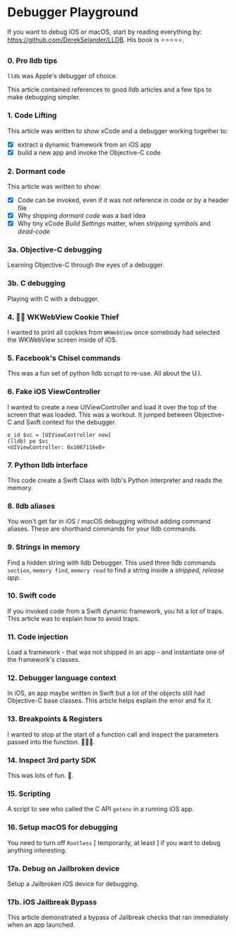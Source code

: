 # Debugger Playground
If you want to debug iOS or macOS, start by reading everything by: https://github.com/DerekSelander/LLDB. His book is ⭐️⭐️⭐️⭐️⭐️.

### 0. Pro lldb tips
`lldb` was Apple's debugger of choice.

This article contained references to good lldb articles and a few tips to make debugging simpler.

### 1. Code Lifting
This article was written to show xCode and a debugger working together to:
- [x] extract a dynamic framework from an iOS app
- [x] build a new app and invoke the Objective-C code

### 2. Dormant code
This article was written to show:
- [x] Code can be invoked, even if it was not reference in code or by a header file
- [x] Why shipping _dormant code_ was a bad idea
- [x] Why tiny xCode _Build Settings_ matter, when _stripping symbols_ and _dead-code_

### 3a. Objective-C debugging
Learning Objective-C through the eyes of a debugger.

### 3b. C debugging
Playing with C with a debugger.

### 4. 🍪🍪  WKWebView Cookie Thief
I wanted to print all cookies from `WKWebView` once somebody had selected the WKWebView screen inside of iOS.

### 5. Facebook's Chisel commands
This was a fun set of python lldb scrupt to re-use. All about the U.I.

### 6. Fake iOS ViewController
I wanted to create a new UIViewController and load it over the top of the screen that was loaded.  This was a workout.  It jumped between Objective-C and Swift context for the debugger.
```
e id $vc = [UIViewController new]
(lldb) po $vc
<UIViewController: 0x1067116e0>
```
### 7. Python lldb interface
This code create a Swift Class with lldb's Python interpreter and reads the memory.

### 8. lldb aliases
You won't get far in iOS / macOS debugging without adding command aliases. These are shorthand commands for your lldb commands.

### 9. Strings in memory
Find a hidden string with lldb Debugger.  This used three lldb commands `section`, `memory find`, `memory read` to find a string inside a _stripped, release app_.

### 10. Swift code
If you  invoked code from a Swift dynamic framework, you hit a lot of traps.  This article was to explain how to avoid traps.

### 11. Code injection
Load a framework - that was not shipped in an app - and instantiate one of the framework's classes.

### 12. Debugger language context
In iOS, an app maybe written in Swift but a lot of the objects still had Objective-C base classes.  This article helps explain the error and fix it.

### 13. Breakpoints & Registers
I wanted to stop at the start of a function call and inspect the parameters passed into the function. 🕵🏼‍♂️.

### 14. Inspect 3rd party SDK
This was lots of fun. 🦂.

### 15. Scripting
A script to see who called the C API `getenv` in a running iOS app.

### 16. Setup macOS for debugging
You need to turn off `Rootless` [ temporarily, at least ] if you want to debug anything interesting.

### 17a. Debug on Jailbroken device
Setup a Jailbroken iOS device for debugging.

### 17b. iOS Jailbreak Bypass
This article demonstrated a bypass of Jailbreak checks that ran immediately when an app launched.
